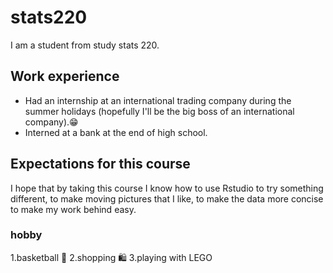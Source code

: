 # stats220
I am a student from study stats 220.

## Work experience
- Had an internship at an international trading company during the summer holidays (hopefully I'll be the big boss of an international company).😁
- Interned at a bank at the end of high school.


## Expectations for this course
I hope that by taking this course I know how to use Rstudio to try something different, to make moving pictures that I like, to make the data more concise to make my work behind easy.


### hobby
1.basketball 🏀 
2.shopping 🛍️ 
3.playing with LEGO 
